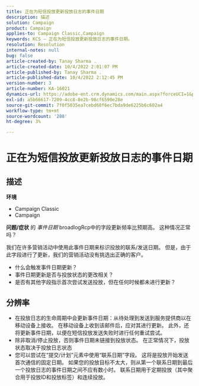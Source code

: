 ```yaml
---
title: 正在为短信投放更新投放日志的事件日期
description: 描述
solution: Campaign
product: Campaign
applies-to: Campaign Classic,Campaign
keywords: KCS — 正在为短信投放更新投放日志的事件日期。
resolution: Resolution
internal-notes: null
bug: false
article-created-by: Tanay Sharma .
article-created-date: 10/4/2022 2:01:07 PM
article-published-by: Tanay Sharma .
article-published-date: 10/4/2022 2:12:45 PM
version-number: 3
article-number: KA-16021
dynamics-url: https://adobe-ent.crm.dynamics.com/main.aspx?forceUCI=1&pagetype=entityrecord&etn=knowledgearticle&id=35c58ef9-ec43-ed11-bba2-0022480868ff
exl-id: a5b66617-7209-4cc8-8e2b-98cf6590e28e
source-git-commit: 7f0f5035ea7cebd60f6ec7bda9de6225b6c602a4
workflow-type: tm+mt
source-wordcount: '288'
ht-degree: 3%

---
```


# 正在为短信投放更新投放日志的事件日期

## 描述

<b>环境</b>
- Campaign Classic
- Campaign

<b>问题/症状</b>
的 *事件日期* broadlogRcp中的字段更新频率比预期高。 这种情况正常吗？

我们在许多营销活动中使用此事件日期来标识投放的联系/发送日期。 但是，由于此字段进行了更新，我们的营销活动没有挑选出正确的客户。

- 什么会触发事件日期更新？
- 事件日期更新是否与投放状态的更改相关？
- 是否有其他字段指示首次尝试发送投放，但在任何时候都未进行更新？





## 分辨率


- 在投放日志的生命周期中会更新事件日期：从待处理到发送到服务提供商以在移动设备上接收。 在移动设备上收到该邮件后，应对其进行更新。 此外，还将更新事件日期，以便在短信投放发送失败时进行任何重试尝试。
- 除非取消/停止投放，否则事件日期未链接到投放状态。 在正常情况下，投放状态取决于投放日志状态
- 您可以尝试在“提交/计划”元素中使用“联系日期”字段。 这将是投放开始发送首次通信的固定日期。 如果您的投放目标不太大，则从第一个联系日期到最后一个投放日志的事件日期之间不应有数小时。 联系日期用于定期投放（其中聚合用于投放ID和投放标签）和连续投放。

